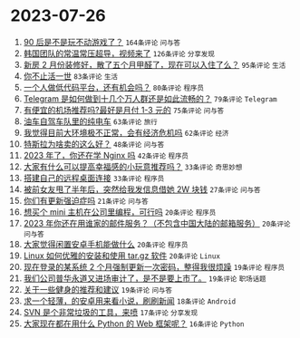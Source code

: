 # 2023-07-26

1. [90 后是不是玩不动游戏了？](https://www.v2ex.com/t/959778) `164条评论` `问与答`
1. [韩国团队的常温常压超导，视频来了](https://www.v2ex.com/t/959789) `126条评论` `分享发现`
1. [新房 2 月份装修好，散了五个月甲醛了，现在可以入住了么？](https://www.v2ex.com/t/959773) `95条评论` `生活`
1. [你不止活一世](https://www.v2ex.com/t/959747) `83条评论` `生活`
1. [一个人做低代码平台，还有机会吗？](https://www.v2ex.com/t/959868) `80条评论` `程序员`
1. [Telegram 是如何做到十几个万人群还是如此流畅的？](https://www.v2ex.com/t/959739) `79条评论` `Telegram`
1. [有便宜的机场推荐吗?最好是月付 1-3 元的](https://www.v2ex.com/t/959812) `75条评论` `问与答`
1. [油车自驾车队里的纯电车](https://www.v2ex.com/t/959740) `63条评论` `旅行`
1. [我觉得目前大环境极不正常，会有经济危机吗](https://www.v2ex.com/t/959855) `62条评论` `经济`
1. [特斯拉为啥卖的这么好？](https://www.v2ex.com/t/959951) `48条评论` `问与答`
1. [2023 年了，你还在学 Nginx 吗](https://www.v2ex.com/t/959994) `42条评论` `程序员`
1. [大家有什么可以提高幸福感的小玩意推荐吗？](https://www.v2ex.com/t/959903) `33条评论` `奇思妙想`
1. [搭建自己的远程桌面连接](https://www.v2ex.com/t/959886) `33条评论` `程序员`
1. [被前女友甩了半年后，突然给我发信息借她 2W 块钱](https://www.v2ex.com/t/960005) `27条评论` `问与答`
1. [你们有更新强迫症吗](https://www.v2ex.com/t/959834) `21条评论` `问与答`
1. [想买个 mini 主机在公司里编程，可行吗](https://www.v2ex.com/t/959970) `20条评论` `程序员`
1. [2023 年你还在用谁家的邮件服务？（不包含中国大陆的邮箱服务）](https://www.v2ex.com/t/959911) `20条评论` `问与答`
1. [大家觉得闲置安卓手机能做什么](https://www.v2ex.com/t/959822) `20条评论` `程序员`
1. [Linux 如何优雅的安装和使用 tar.gz 软件](https://www.v2ex.com/t/959787) `20条评论` `Linux`
1. [现在登录的某系统 2 个月强制更新一次密码，整得我很烦躁](https://www.v2ex.com/t/959918) `19条评论` `程序员`
1. [我们公司普华永道又进场审计了，是不是要上市了。](https://www.v2ex.com/t/959900) `19条评论` `职场话题`
1. [关于一些健身的推荐和建议](https://www.v2ex.com/t/959761) `19条评论` `问与答`
1. [求一个轻薄，的安卓用来看小说，刷刷新闻](https://www.v2ex.com/t/959813) `18条评论` `Android`
1. [SVN 是个非常垃圾的工具，来喷](https://www.v2ex.com/t/959797) `17条评论` `分享发现`
1. [大家现在都在用什么 Python 的 Web 框架呢？](https://www.v2ex.com/t/959977) `16条评论` `Python`
